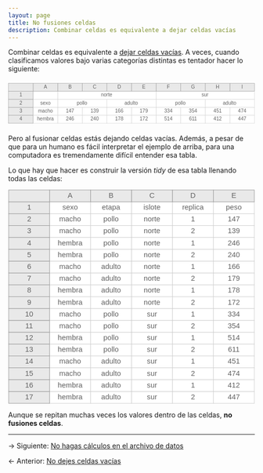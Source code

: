 ```yaml
---
layout: page
title: No fusiones celdas
description: Combinar celdas es equivalente a dejar celdas vacías
---
```


Combinar celdas es equivalente a [dejar celdas vacías](celdas_vacias.html). A veces, cuando clasificamos valores bajo varias categorías distintas es tentador hacer lo siguiente:

<?xml version="1.0" encoding="UTF-8"?>
<svg width="692px" height="132px" viewBox="0 0 802 132" preserveAspectRatio="xMinYmin meet" xmlns="http://www.w3.org/2000/svg" xmlns:xlink="http://www.w3.org/1999/xlink" version="1.1">
    <rect x="721" y="105" width="80" height="26" fill="white" stroke="#CECECE" stroke-width="1" />
    <text x="761" y="118" text-anchor="middle" dominant-baseline="middle" font-family="sans-serif" fill="#626262" font-size="16px" >447</text>
    <rect x="641" y="105" width="80" height="26" fill="white" stroke="#CECECE" stroke-width="1" />
    <text x="681" y="118" text-anchor="middle" dominant-baseline="middle" font-family="sans-serif" fill="#626262" font-size="16px" >412</text>
    <rect x="561" y="105" width="80" height="26" fill="white" stroke="#CECECE" stroke-width="1" />
    <text x="601" y="118" text-anchor="middle" dominant-baseline="middle" font-family="sans-serif" fill="#626262" font-size="16px" >611</text>
    <rect x="481" y="105" width="80" height="26" fill="white" stroke="#CECECE" stroke-width="1" />
    <text x="521" y="118" text-anchor="middle" dominant-baseline="middle" font-family="sans-serif" fill="#626262" font-size="16px" >514</text>
    <rect x="401" y="105" width="80" height="26" fill="white" stroke="#CECECE" stroke-width="1" />
    <text x="441" y="118" text-anchor="middle" dominant-baseline="middle" font-family="sans-serif" fill="#626262" font-size="16px" >172</text>
    <rect x="321" y="105" width="80" height="26" fill="white" stroke="#CECECE" stroke-width="1" />
    <text x="361" y="118" text-anchor="middle" dominant-baseline="middle" font-family="sans-serif" fill="#626262" font-size="16px" >178</text>
    <rect x="241" y="105" width="80" height="26" fill="white" stroke="#CECECE" stroke-width="1" />
    <text x="281" y="118" text-anchor="middle" dominant-baseline="middle" font-family="sans-serif" fill="#626262" font-size="16px" >240</text>
    <rect x="161" y="105" width="80" height="26" fill="white" stroke="#CECECE" stroke-width="1" />
    <text x="201" y="118" text-anchor="middle" dominant-baseline="middle" font-family="sans-serif" fill="#626262" font-size="16px" >246</text>
    <rect x="81" y="105" width="80" height="26" fill="white" stroke="#CECECE" stroke-width="1" />
    <text x="121" y="118" text-anchor="middle" dominant-baseline="middle" font-family="sans-serif" fill="#626262" font-size="16px" >hembra</text>
    <rect x="1" y="105" width="80" height="26" fill="#E9E9E9" stroke="#969696" stroke-width="1" />
    <text x="41" y="118" text-anchor="middle" dominant-baseline="middle" font-family="sans-serif" fill="#626262" font-size="16px" >4</text>
    <rect x="721" y="79" width="80" height="26" fill="white" stroke="#CECECE" stroke-width="1" />
    <text x="761" y="92" text-anchor="middle" dominant-baseline="middle" font-family="sans-serif" fill="#626262" font-size="16px" >474</text>
    <rect x="641" y="79" width="80" height="26" fill="white" stroke="#CECECE" stroke-width="1" />
    <text x="681" y="92" text-anchor="middle" dominant-baseline="middle" font-family="sans-serif" fill="#626262" font-size="16px" >451</text>
    <rect x="561" y="79" width="80" height="26" fill="white" stroke="#CECECE" stroke-width="1" />
    <text x="601" y="92" text-anchor="middle" dominant-baseline="middle" font-family="sans-serif" fill="#626262" font-size="16px" >354</text>
    <rect x="481" y="79" width="80" height="26" fill="white" stroke="#CECECE" stroke-width="1" />
    <text x="521" y="92" text-anchor="middle" dominant-baseline="middle" font-family="sans-serif" fill="#626262" font-size="16px" >334</text>
    <rect x="401" y="79" width="80" height="26" fill="white" stroke="#CECECE" stroke-width="1" />
    <text x="441" y="92" text-anchor="middle" dominant-baseline="middle" font-family="sans-serif" fill="#626262" font-size="16px" >179</text>
    <rect x="321" y="79" width="80" height="26" fill="white" stroke="#CECECE" stroke-width="1" />
    <text x="361" y="92" text-anchor="middle" dominant-baseline="middle" font-family="sans-serif" fill="#626262" font-size="16px" >166</text>
    <rect x="241" y="79" width="80" height="26" fill="white" stroke="#CECECE" stroke-width="1" />
    <text x="281" y="92" text-anchor="middle" dominant-baseline="middle" font-family="sans-serif" fill="#626262" font-size="16px" >139</text>
    <rect x="161" y="79" width="80" height="26" fill="white" stroke="#CECECE" stroke-width="1" />
    <text x="201" y="92" text-anchor="middle" dominant-baseline="middle" font-family="sans-serif" fill="#626262" font-size="16px" >147</text>
    <rect x="81" y="79" width="80" height="26" fill="white" stroke="#CECECE" stroke-width="1" />
    <text x="121" y="92" text-anchor="middle" dominant-baseline="middle" font-family="sans-serif" fill="#626262" font-size="16px" >macho</text>
    <rect x="1" y="79" width="80" height="26" fill="#E9E9E9" stroke="#969696" stroke-width="1" />
    <text x="41" y="92" text-anchor="middle" dominant-baseline="middle" font-family="sans-serif" fill="#626262" font-size="16px" >3</text>
    <rect x="641" y="53" width="160" height="26" fill="white" stroke="#CECECE" stroke-width="1" />
    <text x="720" y="66" text-anchor="middle" dominant-baseline="middle" font-family="sans-serif" fill="#626262" font-size="16px" >adulto</text>
    <rect x="481" y="53" width="160" height="26" fill="white" stroke="#CECECE" stroke-width="1" />
    <text x="560" y="66" text-anchor="middle" dominant-baseline="middle" font-family="sans-serif" fill="#626262" font-size="16px" >pollo</text>
    <rect x="321" y="53" width="160" height="26" fill="white" stroke="#CECECE" stroke-width="1" />
    <text x="400" y="66" text-anchor="middle" dominant-baseline="middle" font-family="sans-serif" fill="#626262" font-size="16px" >adulto</text>
    <text x="281" y="66" text-anchor="middle" dominant-baseline="middle" font-family="sans-serif" fill="#626262" font-size="16px" ></text>
    <rect x="161" y="53" width="160" height="26" fill="white" stroke="#CECECE" stroke-width="1" />
    <text x="240" y="66" text-anchor="middle" dominant-baseline="middle" font-family="sans-serif" fill="#626262" font-size="16px" >pollo</text>
    <rect x="81" y="53" width="80" height="26" fill="white" stroke="#CECECE" stroke-width="1" />
    <text x="121" y="66" text-anchor="middle" dominant-baseline="middle" font-family="sans-serif" fill="#626262" font-size="16px" >sexo</text>
    <rect x="1" y="53" width="80" height="26" fill="#E9E9E9" stroke="#969696" stroke-width="1" />
    <text x="41" y="66" text-anchor="middle" dominant-baseline="middle" font-family="sans-serif" fill="#626262" font-size="16px" >2</text>
    <rect x="481" y="27" width="320" height="26" fill="white" stroke="#CECECE" stroke-width="1" />
    <text x="640" y="40" text-anchor="middle" dominant-baseline="middle" font-family="sans-serif" fill="#626262" font-size="16px" >sur</text>
    <text x="281" y="40" text-anchor="middle" dominant-baseline="middle" font-family="sans-serif" fill="#626262" font-size="16px" ></text>
    <rect x="161" y="27" width="320" height="26" fill="white" stroke="#CECECE" stroke-width="1" />
    <text x="320" y="40" text-anchor="middle" dominant-baseline="middle" font-family="sans-serif" fill="#626262" font-size="16px" >norte</text>
    <rect x="81" y="27" width="80" height="26" fill="white" stroke="#CECECE" stroke-width="1" />
    <text x="121" y="40" text-anchor="middle" dominant-baseline="middle" font-family="sans-serif" fill="#626262" font-size="16px" ></text>
    <rect x="1" y="27" width="80" height="26" fill="#E9E9E9" stroke="#969696" stroke-width="1" />
    <text x="41" y="40" text-anchor="middle" dominant-baseline="middle" font-family="sans-serif" fill="#626262" font-size="16px" >1</text>
    <rect x="721" y="1" width="80" height="26" fill="#E9E9E9" stroke="#969696" stroke-width="1" />
    <text x="761" y="14" text-anchor="middle" dominant-baseline="middle" font-family="sans-serif" fill="#626262" font-size="16px" >I</text>
    <rect x="641" y="1" width="80" height="26" fill="#E9E9E9" stroke="#969696" stroke-width="1" />
    <text x="681" y="14" text-anchor="middle" dominant-baseline="middle" font-family="sans-serif" fill="#626262" font-size="16px" >H</text>
    <rect x="561" y="1" width="80" height="26" fill="#E9E9E9" stroke="#969696" stroke-width="1" />
    <text x="601" y="14" text-anchor="middle" dominant-baseline="middle" font-family="sans-serif" fill="#626262" font-size="16px" >G</text>
    <rect x="481" y="1" width="80" height="26" fill="#E9E9E9" stroke="#969696" stroke-width="1" />
    <text x="521" y="14" text-anchor="middle" dominant-baseline="middle" font-family="sans-serif" fill="#626262" font-size="16px" >F</text>
    <rect x="401" y="1" width="80" height="26" fill="#E9E9E9" stroke="#969696" stroke-width="1" />
    <text x="441" y="14" text-anchor="middle" dominant-baseline="middle" font-family="sans-serif" fill="#626262" font-size="16px" >E</text>
    <rect x="321" y="1" width="80" height="26" fill="#E9E9E9" stroke="#969696" stroke-width="1" />
    <text x="361" y="14" text-anchor="middle" dominant-baseline="middle" font-family="sans-serif" fill="#626262" font-size="16px" >D</text>
    <rect x="241" y="1" width="80" height="26" fill="#E9E9E9" stroke="#969696" stroke-width="1" />
    <text x="281" y="14" text-anchor="middle" dominant-baseline="middle" font-family="sans-serif" fill="#626262" font-size="16px" >C</text>
    <rect x="161" y="1" width="80" height="26" fill="#E9E9E9" stroke="#969696" stroke-width="1" />
    <text x="201" y="14" text-anchor="middle" dominant-baseline="middle" font-family="sans-serif" fill="#626262" font-size="16px" >B</text>
    <rect x="81" y="1" width="80" height="26" fill="#E9E9E9" stroke="#969696" stroke-width="1" />
    <text x="121" y="14" text-anchor="middle" dominant-baseline="middle" font-family="sans-serif" fill="#626262" font-size="16px" >A</text>
    <rect x="1" y="1" width="80" height="26" fill="#E9E9E9" stroke="#969696" stroke-width="1" />
</svg>

Pero al fusionar celdas estás dejando celdas vacías. Además, a pesar de que para un humano es fácil interpretar el ejemplo de arriba, para una computadora es tremendamente difícil entender esa tabla.

Lo que hay que hacer es construir la versión _tidy_ de esa tabla llenando todas las celdas:

<?xml version="1.0" encoding="UTF-8"?>
<svg width="542px" height="470px" viewBox="0 0 542 470" preserveAspectRatio="xMinYmin meet" xmlns="http://www.w3.org/2000/svg" xmlns:xlink="http://www.w3.org/1999/xlink" version="1.1">
    <rect x="451" y="443" width="90" height="26" fill="white" stroke="#CECECE" stroke-width="1" />
    <text x="496" y="456" text-anchor="middle" dominant-baseline="middle" font-family="sans-serif" fill="#626262" font-size="16px" >447</text>
    <rect x="361" y="443" width="90" height="26" fill="white" stroke="#CECECE" stroke-width="1" />
    <text x="406" y="456" text-anchor="middle" dominant-baseline="middle" font-family="sans-serif" fill="#626262" font-size="16px" >2</text>
    <rect x="271" y="443" width="90" height="26" fill="white" stroke="#CECECE" stroke-width="1" />
    <text x="316" y="456" text-anchor="middle" dominant-baseline="middle" font-family="sans-serif" fill="#626262" font-size="16px" >sur</text>
    <rect x="181" y="443" width="90" height="26" fill="white" stroke="#CECECE" stroke-width="1" />
    <text x="226" y="456" text-anchor="middle" dominant-baseline="middle" font-family="sans-serif" fill="#626262" font-size="16px" >adulto</text>
    <rect x="91" y="443" width="90" height="26" fill="white" stroke="#CECECE" stroke-width="1" />
    <text x="136" y="456" text-anchor="middle" dominant-baseline="middle" font-family="sans-serif" fill="#626262" font-size="16px" >hembra</text>
    <rect x="1" y="443" width="90" height="26" fill="#E9E9E9" stroke="#969696" stroke-width="1" />
    <text x="46" y="456" text-anchor="middle" dominant-baseline="middle" font-family="sans-serif" fill="#626262" font-size="16px" >17</text>
    <rect x="451" y="417" width="90" height="26" fill="white" stroke="#CECECE" stroke-width="1" />
    <text x="496" y="430" text-anchor="middle" dominant-baseline="middle" font-family="sans-serif" fill="#626262" font-size="16px" >412</text>
    <rect x="361" y="417" width="90" height="26" fill="white" stroke="#CECECE" stroke-width="1" />
    <text x="406" y="430" text-anchor="middle" dominant-baseline="middle" font-family="sans-serif" fill="#626262" font-size="16px" >1</text>
    <rect x="271" y="417" width="90" height="26" fill="white" stroke="#CECECE" stroke-width="1" />
    <text x="316" y="430" text-anchor="middle" dominant-baseline="middle" font-family="sans-serif" fill="#626262" font-size="16px" >sur</text>
    <rect x="181" y="417" width="90" height="26" fill="white" stroke="#CECECE" stroke-width="1" />
    <text x="226" y="430" text-anchor="middle" dominant-baseline="middle" font-family="sans-serif" fill="#626262" font-size="16px" >adulto</text>
    <rect x="91" y="417" width="90" height="26" fill="white" stroke="#CECECE" stroke-width="1" />
    <text x="136" y="430" text-anchor="middle" dominant-baseline="middle" font-family="sans-serif" fill="#626262" font-size="16px" >hembra</text>
    <rect x="1" y="417" width="90" height="26" fill="#E9E9E9" stroke="#969696" stroke-width="1" />
    <text x="46" y="430" text-anchor="middle" dominant-baseline="middle" font-family="sans-serif" fill="#626262" font-size="16px" >16</text>
    <rect x="451" y="391" width="90" height="26" fill="white" stroke="#CECECE" stroke-width="1" />
    <text x="496" y="404" text-anchor="middle" dominant-baseline="middle" font-family="sans-serif" fill="#626262" font-size="16px" >474</text>
    <rect x="361" y="391" width="90" height="26" fill="white" stroke="#CECECE" stroke-width="1" />
    <text x="406" y="404" text-anchor="middle" dominant-baseline="middle" font-family="sans-serif" fill="#626262" font-size="16px" >2</text>
    <rect x="271" y="391" width="90" height="26" fill="white" stroke="#CECECE" stroke-width="1" />
    <text x="316" y="404" text-anchor="middle" dominant-baseline="middle" font-family="sans-serif" fill="#626262" font-size="16px" >sur</text>
    <rect x="181" y="391" width="90" height="26" fill="white" stroke="#CECECE" stroke-width="1" />
    <text x="226" y="404" text-anchor="middle" dominant-baseline="middle" font-family="sans-serif" fill="#626262" font-size="16px" >adulto</text>
    <rect x="91" y="391" width="90" height="26" fill="white" stroke="#CECECE" stroke-width="1" />
    <text x="136" y="404" text-anchor="middle" dominant-baseline="middle" font-family="sans-serif" fill="#626262" font-size="16px" >macho</text>
    <rect x="1" y="391" width="90" height="26" fill="#E9E9E9" stroke="#969696" stroke-width="1" />
    <text x="46" y="404" text-anchor="middle" dominant-baseline="middle" font-family="sans-serif" fill="#626262" font-size="16px" >15</text>
    <rect x="451" y="365" width="90" height="26" fill="white" stroke="#CECECE" stroke-width="1" />
    <text x="496" y="378" text-anchor="middle" dominant-baseline="middle" font-family="sans-serif" fill="#626262" font-size="16px" >451</text>
    <rect x="361" y="365" width="90" height="26" fill="white" stroke="#CECECE" stroke-width="1" />
    <text x="406" y="378" text-anchor="middle" dominant-baseline="middle" font-family="sans-serif" fill="#626262" font-size="16px" >1</text>
    <rect x="271" y="365" width="90" height="26" fill="white" stroke="#CECECE" stroke-width="1" />
    <text x="316" y="378" text-anchor="middle" dominant-baseline="middle" font-family="sans-serif" fill="#626262" font-size="16px" >sur</text>
    <rect x="181" y="365" width="90" height="26" fill="white" stroke="#CECECE" stroke-width="1" />
    <text x="226" y="378" text-anchor="middle" dominant-baseline="middle" font-family="sans-serif" fill="#626262" font-size="16px" >adulto</text>
    <rect x="91" y="365" width="90" height="26" fill="white" stroke="#CECECE" stroke-width="1" />
    <text x="136" y="378" text-anchor="middle" dominant-baseline="middle" font-family="sans-serif" fill="#626262" font-size="16px" >macho</text>
    <rect x="1" y="365" width="90" height="26" fill="#E9E9E9" stroke="#969696" stroke-width="1" />
    <text x="46" y="378" text-anchor="middle" dominant-baseline="middle" font-family="sans-serif" fill="#626262" font-size="16px" >14</text>
    <rect x="451" y="339" width="90" height="26" fill="white" stroke="#CECECE" stroke-width="1" />
    <text x="496" y="352" text-anchor="middle" dominant-baseline="middle" font-family="sans-serif" fill="#626262" font-size="16px" >611</text>
    <rect x="361" y="339" width="90" height="26" fill="white" stroke="#CECECE" stroke-width="1" />
    <text x="406" y="352" text-anchor="middle" dominant-baseline="middle" font-family="sans-serif" fill="#626262" font-size="16px" >2</text>
    <rect x="271" y="339" width="90" height="26" fill="white" stroke="#CECECE" stroke-width="1" />
    <text x="316" y="352" text-anchor="middle" dominant-baseline="middle" font-family="sans-serif" fill="#626262" font-size="16px" >sur</text>
    <rect x="181" y="339" width="90" height="26" fill="white" stroke="#CECECE" stroke-width="1" />
    <text x="226" y="352" text-anchor="middle" dominant-baseline="middle" font-family="sans-serif" fill="#626262" font-size="16px" >pollo</text>
    <rect x="91" y="339" width="90" height="26" fill="white" stroke="#CECECE" stroke-width="1" />
    <text x="136" y="352" text-anchor="middle" dominant-baseline="middle" font-family="sans-serif" fill="#626262" font-size="16px" >hembra</text>
    <rect x="1" y="339" width="90" height="26" fill="#E9E9E9" stroke="#969696" stroke-width="1" />
    <text x="46" y="352" text-anchor="middle" dominant-baseline="middle" font-family="sans-serif" fill="#626262" font-size="16px" >13</text>
    <rect x="451" y="313" width="90" height="26" fill="white" stroke="#CECECE" stroke-width="1" />
    <text x="496" y="326" text-anchor="middle" dominant-baseline="middle" font-family="sans-serif" fill="#626262" font-size="16px" >514</text>
    <rect x="361" y="313" width="90" height="26" fill="white" stroke="#CECECE" stroke-width="1" />
    <text x="406" y="326" text-anchor="middle" dominant-baseline="middle" font-family="sans-serif" fill="#626262" font-size="16px" >1</text>
    <rect x="271" y="313" width="90" height="26" fill="white" stroke="#CECECE" stroke-width="1" />
    <text x="316" y="326" text-anchor="middle" dominant-baseline="middle" font-family="sans-serif" fill="#626262" font-size="16px" >sur</text>
    <rect x="181" y="313" width="90" height="26" fill="white" stroke="#CECECE" stroke-width="1" />
    <text x="226" y="326" text-anchor="middle" dominant-baseline="middle" font-family="sans-serif" fill="#626262" font-size="16px" >pollo</text>
    <rect x="91" y="313" width="90" height="26" fill="white" stroke="#CECECE" stroke-width="1" />
    <text x="136" y="326" text-anchor="middle" dominant-baseline="middle" font-family="sans-serif" fill="#626262" font-size="16px" >hembra</text>
    <rect x="1" y="313" width="90" height="26" fill="#E9E9E9" stroke="#969696" stroke-width="1" />
    <text x="46" y="326" text-anchor="middle" dominant-baseline="middle" font-family="sans-serif" fill="#626262" font-size="16px" >12</text>
    <rect x="451" y="287" width="90" height="26" fill="white" stroke="#CECECE" stroke-width="1" />
    <text x="496" y="300" text-anchor="middle" dominant-baseline="middle" font-family="sans-serif" fill="#626262" font-size="16px" >354</text>
    <rect x="361" y="287" width="90" height="26" fill="white" stroke="#CECECE" stroke-width="1" />
    <text x="406" y="300" text-anchor="middle" dominant-baseline="middle" font-family="sans-serif" fill="#626262" font-size="16px" >2</text>
    <rect x="271" y="287" width="90" height="26" fill="white" stroke="#CECECE" stroke-width="1" />
    <text x="316" y="300" text-anchor="middle" dominant-baseline="middle" font-family="sans-serif" fill="#626262" font-size="16px" >sur</text>
    <rect x="181" y="287" width="90" height="26" fill="white" stroke="#CECECE" stroke-width="1" />
    <text x="226" y="300" text-anchor="middle" dominant-baseline="middle" font-family="sans-serif" fill="#626262" font-size="16px" >pollo</text>
    <rect x="91" y="287" width="90" height="26" fill="white" stroke="#CECECE" stroke-width="1" />
    <text x="136" y="300" text-anchor="middle" dominant-baseline="middle" font-family="sans-serif" fill="#626262" font-size="16px" >macho</text>
    <rect x="1" y="287" width="90" height="26" fill="#E9E9E9" stroke="#969696" stroke-width="1" />
    <text x="46" y="300" text-anchor="middle" dominant-baseline="middle" font-family="sans-serif" fill="#626262" font-size="16px" >11</text>
    <rect x="451" y="261" width="90" height="26" fill="white" stroke="#CECECE" stroke-width="1" />
    <text x="496" y="274" text-anchor="middle" dominant-baseline="middle" font-family="sans-serif" fill="#626262" font-size="16px" >334</text>
    <rect x="361" y="261" width="90" height="26" fill="white" stroke="#CECECE" stroke-width="1" />
    <text x="406" y="274" text-anchor="middle" dominant-baseline="middle" font-family="sans-serif" fill="#626262" font-size="16px" >1</text>
    <rect x="271" y="261" width="90" height="26" fill="white" stroke="#CECECE" stroke-width="1" />
    <text x="316" y="274" text-anchor="middle" dominant-baseline="middle" font-family="sans-serif" fill="#626262" font-size="16px" >sur</text>
    <rect x="181" y="261" width="90" height="26" fill="white" stroke="#CECECE" stroke-width="1" />
    <text x="226" y="274" text-anchor="middle" dominant-baseline="middle" font-family="sans-serif" fill="#626262" font-size="16px" >pollo</text>
    <rect x="91" y="261" width="90" height="26" fill="white" stroke="#CECECE" stroke-width="1" />
    <text x="136" y="274" text-anchor="middle" dominant-baseline="middle" font-family="sans-serif" fill="#626262" font-size="16px" >macho</text>
    <rect x="1" y="261" width="90" height="26" fill="#E9E9E9" stroke="#969696" stroke-width="1" />
    <text x="46" y="274" text-anchor="middle" dominant-baseline="middle" font-family="sans-serif" fill="#626262" font-size="16px" >10</text>
    <rect x="451" y="235" width="90" height="26" fill="white" stroke="#CECECE" stroke-width="1" />
    <text x="496" y="248" text-anchor="middle" dominant-baseline="middle" font-family="sans-serif" fill="#626262" font-size="16px" >172</text>
    <rect x="361" y="235" width="90" height="26" fill="white" stroke="#CECECE" stroke-width="1" />
    <text x="406" y="248" text-anchor="middle" dominant-baseline="middle" font-family="sans-serif" fill="#626262" font-size="16px" >2</text>
    <rect x="271" y="235" width="90" height="26" fill="white" stroke="#CECECE" stroke-width="1" />
    <text x="316" y="248" text-anchor="middle" dominant-baseline="middle" font-family="sans-serif" fill="#626262" font-size="16px" >norte</text>
    <rect x="181" y="235" width="90" height="26" fill="white" stroke="#CECECE" stroke-width="1" />
    <text x="226" y="248" text-anchor="middle" dominant-baseline="middle" font-family="sans-serif" fill="#626262" font-size="16px" >adulto</text>
    <rect x="91" y="235" width="90" height="26" fill="white" stroke="#CECECE" stroke-width="1" />
    <text x="136" y="248" text-anchor="middle" dominant-baseline="middle" font-family="sans-serif" fill="#626262" font-size="16px" >hembra</text>
    <rect x="1" y="235" width="90" height="26" fill="#E9E9E9" stroke="#969696" stroke-width="1" />
    <text x="46" y="248" text-anchor="middle" dominant-baseline="middle" font-family="sans-serif" fill="#626262" font-size="16px" >9</text>
    <rect x="451" y="209" width="90" height="26" fill="white" stroke="#CECECE" stroke-width="1" />
    <text x="496" y="222" text-anchor="middle" dominant-baseline="middle" font-family="sans-serif" fill="#626262" font-size="16px" >178</text>
    <rect x="361" y="209" width="90" height="26" fill="white" stroke="#CECECE" stroke-width="1" />
    <text x="406" y="222" text-anchor="middle" dominant-baseline="middle" font-family="sans-serif" fill="#626262" font-size="16px" >1</text>
    <rect x="271" y="209" width="90" height="26" fill="white" stroke="#CECECE" stroke-width="1" />
    <text x="316" y="222" text-anchor="middle" dominant-baseline="middle" font-family="sans-serif" fill="#626262" font-size="16px" >norte</text>
    <rect x="181" y="209" width="90" height="26" fill="white" stroke="#CECECE" stroke-width="1" />
    <text x="226" y="222" text-anchor="middle" dominant-baseline="middle" font-family="sans-serif" fill="#626262" font-size="16px" >adulto</text>
    <rect x="91" y="209" width="90" height="26" fill="white" stroke="#CECECE" stroke-width="1" />
    <text x="136" y="222" text-anchor="middle" dominant-baseline="middle" font-family="sans-serif" fill="#626262" font-size="16px" >hembra</text>
    <rect x="1" y="209" width="90" height="26" fill="#E9E9E9" stroke="#969696" stroke-width="1" />
    <text x="46" y="222" text-anchor="middle" dominant-baseline="middle" font-family="sans-serif" fill="#626262" font-size="16px" >8</text>
    <rect x="451" y="183" width="90" height="26" fill="white" stroke="#CECECE" stroke-width="1" />
    <text x="496" y="196" text-anchor="middle" dominant-baseline="middle" font-family="sans-serif" fill="#626262" font-size="16px" >179</text>
    <rect x="361" y="183" width="90" height="26" fill="white" stroke="#CECECE" stroke-width="1" />
    <text x="406" y="196" text-anchor="middle" dominant-baseline="middle" font-family="sans-serif" fill="#626262" font-size="16px" >2</text>
    <rect x="271" y="183" width="90" height="26" fill="white" stroke="#CECECE" stroke-width="1" />
    <text x="316" y="196" text-anchor="middle" dominant-baseline="middle" font-family="sans-serif" fill="#626262" font-size="16px" >norte</text>
    <rect x="181" y="183" width="90" height="26" fill="white" stroke="#CECECE" stroke-width="1" />
    <text x="226" y="196" text-anchor="middle" dominant-baseline="middle" font-family="sans-serif" fill="#626262" font-size="16px" >adulto</text>
    <rect x="91" y="183" width="90" height="26" fill="white" stroke="#CECECE" stroke-width="1" />
    <text x="136" y="196" text-anchor="middle" dominant-baseline="middle" font-family="sans-serif" fill="#626262" font-size="16px" >macho</text>
    <rect x="1" y="183" width="90" height="26" fill="#E9E9E9" stroke="#969696" stroke-width="1" />
    <text x="46" y="196" text-anchor="middle" dominant-baseline="middle" font-family="sans-serif" fill="#626262" font-size="16px" >7</text>
    <rect x="451" y="157" width="90" height="26" fill="white" stroke="#CECECE" stroke-width="1" />
    <text x="496" y="170" text-anchor="middle" dominant-baseline="middle" font-family="sans-serif" fill="#626262" font-size="16px" >166</text>
    <rect x="361" y="157" width="90" height="26" fill="white" stroke="#CECECE" stroke-width="1" />
    <text x="406" y="170" text-anchor="middle" dominant-baseline="middle" font-family="sans-serif" fill="#626262" font-size="16px" >1</text>
    <rect x="271" y="157" width="90" height="26" fill="white" stroke="#CECECE" stroke-width="1" />
    <text x="316" y="170" text-anchor="middle" dominant-baseline="middle" font-family="sans-serif" fill="#626262" font-size="16px" >norte</text>
    <rect x="181" y="157" width="90" height="26" fill="white" stroke="#CECECE" stroke-width="1" />
    <text x="226" y="170" text-anchor="middle" dominant-baseline="middle" font-family="sans-serif" fill="#626262" font-size="16px" >adulto</text>
    <rect x="91" y="157" width="90" height="26" fill="white" stroke="#CECECE" stroke-width="1" />
    <text x="136" y="170" text-anchor="middle" dominant-baseline="middle" font-family="sans-serif" fill="#626262" font-size="16px" >macho</text>
    <rect x="1" y="157" width="90" height="26" fill="#E9E9E9" stroke="#969696" stroke-width="1" />
    <text x="46" y="170" text-anchor="middle" dominant-baseline="middle" font-family="sans-serif" fill="#626262" font-size="16px" >6</text>
    <rect x="451" y="131" width="90" height="26" fill="white" stroke="#CECECE" stroke-width="1" />
    <text x="496" y="144" text-anchor="middle" dominant-baseline="middle" font-family="sans-serif" fill="#626262" font-size="16px" >240</text>
    <rect x="361" y="131" width="90" height="26" fill="white" stroke="#CECECE" stroke-width="1" />
    <text x="406" y="144" text-anchor="middle" dominant-baseline="middle" font-family="sans-serif" fill="#626262" font-size="16px" >2</text>
    <rect x="271" y="131" width="90" height="26" fill="white" stroke="#CECECE" stroke-width="1" />
    <text x="316" y="144" text-anchor="middle" dominant-baseline="middle" font-family="sans-serif" fill="#626262" font-size="16px" >norte</text>
    <rect x="181" y="131" width="90" height="26" fill="white" stroke="#CECECE" stroke-width="1" />
    <text x="226" y="144" text-anchor="middle" dominant-baseline="middle" font-family="sans-serif" fill="#626262" font-size="16px" >pollo</text>
    <rect x="91" y="131" width="90" height="26" fill="white" stroke="#CECECE" stroke-width="1" />
    <text x="136" y="144" text-anchor="middle" dominant-baseline="middle" font-family="sans-serif" fill="#626262" font-size="16px" >hembra</text>
    <rect x="1" y="131" width="90" height="26" fill="#E9E9E9" stroke="#969696" stroke-width="1" />
    <text x="46" y="144" text-anchor="middle" dominant-baseline="middle" font-family="sans-serif" fill="#626262" font-size="16px" >5</text>
    <rect x="451" y="105" width="90" height="26" fill="white" stroke="#CECECE" stroke-width="1" />
    <text x="496" y="118" text-anchor="middle" dominant-baseline="middle" font-family="sans-serif" fill="#626262" font-size="16px" >246</text>
    <rect x="361" y="105" width="90" height="26" fill="white" stroke="#CECECE" stroke-width="1" />
    <text x="406" y="118" text-anchor="middle" dominant-baseline="middle" font-family="sans-serif" fill="#626262" font-size="16px" >1</text>
    <rect x="271" y="105" width="90" height="26" fill="white" stroke="#CECECE" stroke-width="1" />
    <text x="316" y="118" text-anchor="middle" dominant-baseline="middle" font-family="sans-serif" fill="#626262" font-size="16px" >norte</text>
    <rect x="181" y="105" width="90" height="26" fill="white" stroke="#CECECE" stroke-width="1" />
    <text x="226" y="118" text-anchor="middle" dominant-baseline="middle" font-family="sans-serif" fill="#626262" font-size="16px" >pollo</text>
    <rect x="91" y="105" width="90" height="26" fill="white" stroke="#CECECE" stroke-width="1" />
    <text x="136" y="118" text-anchor="middle" dominant-baseline="middle" font-family="sans-serif" fill="#626262" font-size="16px" >hembra</text>
    <rect x="1" y="105" width="90" height="26" fill="#E9E9E9" stroke="#969696" stroke-width="1" />
    <text x="46" y="118" text-anchor="middle" dominant-baseline="middle" font-family="sans-serif" fill="#626262" font-size="16px" >4</text>
    <rect x="451" y="79" width="90" height="26" fill="white" stroke="#CECECE" stroke-width="1" />
    <text x="496" y="92" text-anchor="middle" dominant-baseline="middle" font-family="sans-serif" fill="#626262" font-size="16px" >139</text>
    <rect x="361" y="79" width="90" height="26" fill="white" stroke="#CECECE" stroke-width="1" />
    <text x="406" y="92" text-anchor="middle" dominant-baseline="middle" font-family="sans-serif" fill="#626262" font-size="16px" >2</text>
    <rect x="271" y="79" width="90" height="26" fill="white" stroke="#CECECE" stroke-width="1" />
    <text x="316" y="92" text-anchor="middle" dominant-baseline="middle" font-family="sans-serif" fill="#626262" font-size="16px" >norte</text>
    <rect x="181" y="79" width="90" height="26" fill="white" stroke="#CECECE" stroke-width="1" />
    <text x="226" y="92" text-anchor="middle" dominant-baseline="middle" font-family="sans-serif" fill="#626262" font-size="16px" >pollo</text>
    <rect x="91" y="79" width="90" height="26" fill="white" stroke="#CECECE" stroke-width="1" />
    <text x="136" y="92" text-anchor="middle" dominant-baseline="middle" font-family="sans-serif" fill="#626262" font-size="16px" >macho</text>
    <rect x="1" y="79" width="90" height="26" fill="#E9E9E9" stroke="#969696" stroke-width="1" />
    <text x="46" y="92" text-anchor="middle" dominant-baseline="middle" font-family="sans-serif" fill="#626262" font-size="16px" >3</text>
    <rect x="451" y="53" width="90" height="26" fill="white" stroke="#CECECE" stroke-width="1" />
    <text x="496" y="66" text-anchor="middle" dominant-baseline="middle" font-family="sans-serif" fill="#626262" font-size="16px" >147</text>
    <rect x="361" y="53" width="90" height="26" fill="white" stroke="#CECECE" stroke-width="1" />
    <text x="406" y="66" text-anchor="middle" dominant-baseline="middle" font-family="sans-serif" fill="#626262" font-size="16px" >1</text>
    <rect x="271" y="53" width="90" height="26" fill="white" stroke="#CECECE" stroke-width="1" />
    <text x="316" y="66" text-anchor="middle" dominant-baseline="middle" font-family="sans-serif" fill="#626262" font-size="16px" >norte</text>
    <rect x="181" y="53" width="90" height="26" fill="white" stroke="#CECECE" stroke-width="1" />
    <text x="226" y="66" text-anchor="middle" dominant-baseline="middle" font-family="sans-serif" fill="#626262" font-size="16px" >pollo</text>
    <rect x="91" y="53" width="90" height="26" fill="white" stroke="#CECECE" stroke-width="1" />
    <text x="136" y="66" text-anchor="middle" dominant-baseline="middle" font-family="sans-serif" fill="#626262" font-size="16px" >macho</text>
    <rect x="1" y="53" width="90" height="26" fill="#E9E9E9" stroke="#969696" stroke-width="1" />
    <text x="46" y="66" text-anchor="middle" dominant-baseline="middle" font-family="sans-serif" fill="#626262" font-size="16px" >2</text>
    <rect x="451" y="27" width="90" height="26" fill="white" stroke="#CECECE" stroke-width="1" />
    <text x="496" y="40" text-anchor="middle" dominant-baseline="middle" font-family="sans-serif" fill="#626262" font-size="16px" >peso</text>
    <rect x="361" y="27" width="90" height="26" fill="white" stroke="#CECECE" stroke-width="1" />
    <text x="406" y="40" text-anchor="middle" dominant-baseline="middle" font-family="sans-serif" fill="#626262" font-size="16px" >replica</text>
    <rect x="271" y="27" width="90" height="26" fill="white" stroke="#CECECE" stroke-width="1" />
    <text x="316" y="40" text-anchor="middle" dominant-baseline="middle" font-family="sans-serif" fill="#626262" font-size="16px" >islote</text>
    <rect x="181" y="27" width="90" height="26" fill="white" stroke="#CECECE" stroke-width="1" />
    <text x="226" y="40" text-anchor="middle" dominant-baseline="middle" font-family="sans-serif" fill="#626262" font-size="16px" >etapa</text>
    <rect x="91" y="27" width="90" height="26" fill="white" stroke="#CECECE" stroke-width="1" />
    <text x="136" y="40" text-anchor="middle" dominant-baseline="middle" font-family="sans-serif" fill="#626262" font-size="16px" >sexo</text>
    <rect x="1" y="27" width="90" height="26" fill="#E9E9E9" stroke="#969696" stroke-width="1" />
    <text x="46" y="40" text-anchor="middle" dominant-baseline="middle" font-family="sans-serif" fill="#626262" font-size="16px" >1</text>
    <rect x="451" y="1" width="90" height="26" fill="#E9E9E9" stroke="#969696" stroke-width="1" />
    <text x="496" y="14" text-anchor="middle" dominant-baseline="middle" font-family="sans-serif" fill="#626262" font-size="16px" >E</text>
    <rect x="361" y="1" width="90" height="26" fill="#E9E9E9" stroke="#969696" stroke-width="1" />
    <text x="406" y="14" text-anchor="middle" dominant-baseline="middle" font-family="sans-serif" fill="#626262" font-size="16px" >D</text>
    <rect x="271" y="1" width="90" height="26" fill="#E9E9E9" stroke="#969696" stroke-width="1" />
    <text x="316" y="14" text-anchor="middle" dominant-baseline="middle" font-family="sans-serif" fill="#626262" font-size="16px" >C</text>
    <rect x="181" y="1" width="90" height="26" fill="#E9E9E9" stroke="#969696" stroke-width="1" />
    <text x="226" y="14" text-anchor="middle" dominant-baseline="middle" font-family="sans-serif" fill="#626262" font-size="16px" >B</text>
    <rect x="91" y="1" width="90" height="26" fill="#E9E9E9" stroke="#969696" stroke-width="1" />
    <text x="136" y="14" text-anchor="middle" dominant-baseline="middle" font-family="sans-serif" fill="#626262" font-size="16px" >A</text>
    <rect x="1" y="1" width="90" height="26" fill="#E9E9E9" stroke="#969696" stroke-width="1" />
</svg>

Aunque se repitan muchas veces los valores dentro de las celdas, **no fusiones celdas**.

---

&rarr; Siguiente: [No hagas cálculos en el archivo de datos](sin_calculos.html)

&larr; Anterior: [No dejes celdas vacías](celdas_vacias.html)
